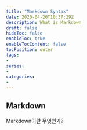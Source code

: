 ```yaml
---
title: "Markdown Syntax"
date: 2020-04-26T10:37:29Z
description: What is Markdown
draft: false
hideToc: false
enableToc: true
enableTocContent: false
tocPosition: outer
tags:
-
series:
-
categories:
-
---
```


## Markdown
Markdown이란 무엇인가?